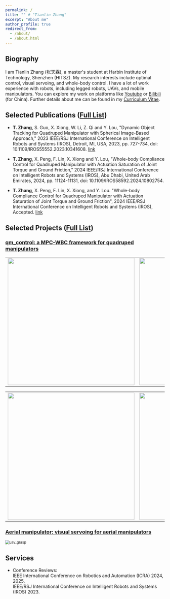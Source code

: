 ```yaml
---
permalink: /
title: "" # "Tianlin Zhang"
excerpt: "About me"
author_profile: true
redirect_from: 
  - /about/
  - /about.html
---
```


<!-- ## Current
*I am looking for a Ph.D. position in Robotics.*
*If you are interested in my research, please contact me at <skywoodszcn@gmail.com>.*  -->

## Biography
I am Tianlin Zhang (张天霖), a master's student at Harbin Institute of Technology, Shenzhen (HITSZ).
My research interests include optimal control, visual servoing, and whole-body control. 
I have a lot of work experience with robots, including legged robots, UAVs, and mobile manipulators.
You can explore my work on platforms like [Youtube](https://www.youtube.com/channel/UCRsGxiYkqGvwHsZz1F8rHug) or [Bilibili](https://space.bilibili.com/3289375) (for China). 
Further details about me can be found in my [Curriculum Vitae](https://skywoodsz.github.io/cv).

## Selected Publications ([Full List](https://skywoodsz.github.io/publications/))
- **T. Zhang**, S. Guo, X. Xiong, W. Li, Z. Qi and Y. Lou, "Dynamic Object Tracking for Quadruped Manipulator with Spherical Image-Based Approach," 2023 IEEE/RSJ International Conference on Intelligent Robots and Systems (IROS), Detroit, MI, USA, 2023, pp. 727-734, doi: 10.1109/IROS55552.2023.10341608. [link](https://skywoodsz.github.io/publication/2023-06-30-paper-IROS)

- **T. Zhang**, X. Peng, F. Lin, X. Xiong and Y. Lou, "Whole-body Compliance Control for Quadruped Manipulator with Actuation Saturation of Joint Torque and Ground Friction," 2024 IEEE/RSJ International Conference on Intelligent Robots and Systems (IROS), Abu Dhabi, United Arab Emirates, 2024, pp. 11124-11131, doi: 10.1109/IROS58592.2024.10802754.

- **T. Zhang**, X. Peng, F. Lin, X. Xiong, and Y. Lou. "Whole-body Compliance Control for Quadruped Manipulator with Actuation Saturation of Joint Torque and Ground Friction", 2024 IEEE/RSJ International Conference on Intelligent Robots and Systems (IROS), Accepted. [link](https://skywoodsz.github.io/publication/2023-09-16-IROS)

## Selected Projects ([Full List](https://skywoodsz.github.io/projects/))
### [qm_control: a MPC-WBC framework for quadruped manipulators](https://skywoodsz.github.io/projects/2023-qm-control/)
<table><tr>
<td><img src="../images/projects/qm_control/position_cmd.gif" width="400"/></td>
<td><img src="../images/projects/qm_control/chicken_hand.gif" width="400"/></td>
</tr></table> 
<table><tr>
<td><img src="../images/projects/qm_control/real1.gif" width="400"/></td>
<td><img src="../images/projects/qm_control/real2.gif" width="400"/></td>
</tr></table> 

### [Aerial manipulator: visual servoing for aerial manipulators](https://skywoodsz.github.io/projects/2021-aerial-manipualtor/)
<img src="..\images\publication\uav_grasp.gif" alt="uav_grasp" style="zoom:80%;" />

## Services
- Conference Reviews:  
  IEEE International Conference on Robotics and Automation (ICRA) 2024, 2025.  
  IEEE/RSJ International Conference on Intelligent Robots and Systems (IROS) 2023.